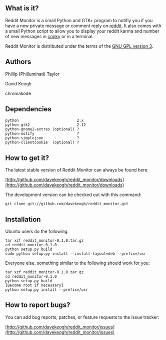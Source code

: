 What is it?
-----------

Reddit Monitor is a small Python and GTK+ program to notifiy you if you have a
new private message or comment reply on [reddit](http://reddit.com/). It also
comes with a small Python script to allow you to display your reddit karma and
number of new messages in [conky](http://conky.sourceforge.net/) or in a
terminal.

Reddit Monitor is distributed under the terms of the
[GNU GPL version 3](http://www.gnu.org/licenses/gpl.html).


Authors
-------
Phillip (Philluminati) Taylor

David Keogh

chromakode


Dependencies
------------

    python                          2.x
    python-gtk2                     2.12
    python-gnome2-extras (optional) ?
    python-notify                   ?
    python-simplejson               ?
    python-clientcookie  (optional) ?


How to get it?
--------------

The latest stable version of Reddit Monitor can always be found here:
    
[http://github.com/davekeogh/reddit_monitor/downloads](http://github.com/davekeogh/reddit_monitor/downloads)

The development version can be checked out with this command:
    
    git clone git://github.com/davekeogh/reddit_monitor.git


Installation
------------

Ubuntu users do the following:

    tar xzf reddit_monitor-0.1.0.tar.gz
    cd reddit_monitor-0.1.0
    python setup.py build
    sudo python setup.py install --install-layout=deb --prefix=/usr


Everyone else, something similar to the following should work for you:

    tar xzf reddit_monitor-0.1.0.tar.gz
    cd reddit_monitor-0.1.0
    python setup.py build
    [Become root if necessary]
    python setup.py install --prefix=/usr


How to report bugs?
-------------------

You can add bug reports, patches, or feature requests to the issue tracker:

[http://github.com/davekeogh/reddit_monitor/issues](http://github.com/davekeogh/reddit_monitor/issues)

